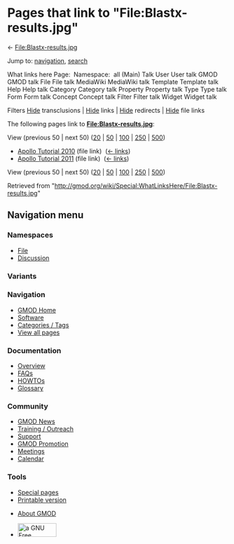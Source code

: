 <div id="mw-page-base" class="noprint">

</div>

<div id="mw-head-base" class="noprint">

</div>

<div id="content" class="mw-body" role="main">

<span id="top"></span>

<div id="mw-js-message" style="display:none;">

</div>



# <span dir="auto">Pages that link to "File:Blastx-results.jpg"</span>

<div id="bodyContent">

<div id="contentSub">

←
[File:Blastx-results.jpg](/wiki/File:Blastx-results.jpg "File:Blastx-results.jpg")

</div>

<div id="jump-to-nav" class="mw-jump">

Jump to: [navigation](#mw-navigation), [search](#p-search)

</div>

<div id="mw-content-text">

What links here Page:  Namespace:  all (Main) Talk User User talk GMOD
GMOD talk File File talk MediaWiki MediaWiki talk Template Template talk
Help Help talk Category Category talk Property Property talk Type Type
talk Form Form talk Concept Concept talk Filter Filter talk Widget
Widget talk

Filters
[Hide](/mediawiki/index.php?title=Special:WhatLinksHere/File:Blastx-results.jpg&hidetrans=1 "Special:WhatLinksHere/File:Blastx-results.jpg")
transclusions \|
[Hide](/mediawiki/index.php?title=Special:WhatLinksHere/File:Blastx-results.jpg&hidelinks=1 "Special:WhatLinksHere/File:Blastx-results.jpg")
links \|
[Hide](/mediawiki/index.php?title=Special:WhatLinksHere/File:Blastx-results.jpg&hideredirs=1 "Special:WhatLinksHere/File:Blastx-results.jpg")
redirects \|
[Hide](/mediawiki/index.php?title=Special:WhatLinksHere/File:Blastx-results.jpg&hideimages=1 "Special:WhatLinksHere/File:Blastx-results.jpg")
file links

The following pages link to
**[File:Blastx-results.jpg](/wiki/File:Blastx-results.jpg "File:Blastx-results.jpg")**:

View (previous 50 \| next 50)
([20](/mediawiki/index.php?title=Special:WhatLinksHere/File:Blastx-results.jpg&limit=20 "Special:WhatLinksHere/File:Blastx-results.jpg")
\|
[50](/mediawiki/index.php?title=Special:WhatLinksHere/File:Blastx-results.jpg&limit=50 "Special:WhatLinksHere/File:Blastx-results.jpg")
\|
[100](/mediawiki/index.php?title=Special:WhatLinksHere/File:Blastx-results.jpg&limit=100 "Special:WhatLinksHere/File:Blastx-results.jpg")
\|
[250](/mediawiki/index.php?title=Special:WhatLinksHere/File:Blastx-results.jpg&limit=250 "Special:WhatLinksHere/File:Blastx-results.jpg")
\|
[500](/mediawiki/index.php?title=Special:WhatLinksHere/File:Blastx-results.jpg&limit=500 "Special:WhatLinksHere/File:Blastx-results.jpg"))

- [Apollo Tutorial
  2010](/wiki/Apollo_Tutorial_2010 "Apollo Tutorial 2010") (file link) ‎
  <span class="mw-whatlinkshere-tools">([←
  links](/mediawiki/index.php?title=Special:WhatLinksHere&target=Apollo+Tutorial+2010 "Special:WhatLinksHere"))</span>
- [Apollo Tutorial
  2011](/wiki/Apollo_Tutorial_2011 "Apollo Tutorial 2011") (file link) ‎
  <span class="mw-whatlinkshere-tools">([←
  links](/mediawiki/index.php?title=Special:WhatLinksHere&target=Apollo+Tutorial+2011 "Special:WhatLinksHere"))</span>

View (previous 50 \| next 50)
([20](/mediawiki/index.php?title=Special:WhatLinksHere/File:Blastx-results.jpg&limit=20 "Special:WhatLinksHere/File:Blastx-results.jpg")
\|
[50](/mediawiki/index.php?title=Special:WhatLinksHere/File:Blastx-results.jpg&limit=50 "Special:WhatLinksHere/File:Blastx-results.jpg")
\|
[100](/mediawiki/index.php?title=Special:WhatLinksHere/File:Blastx-results.jpg&limit=100 "Special:WhatLinksHere/File:Blastx-results.jpg")
\|
[250](/mediawiki/index.php?title=Special:WhatLinksHere/File:Blastx-results.jpg&limit=250 "Special:WhatLinksHere/File:Blastx-results.jpg")
\|
[500](/mediawiki/index.php?title=Special:WhatLinksHere/File:Blastx-results.jpg&limit=500 "Special:WhatLinksHere/File:Blastx-results.jpg"))

</div>

<div class="printfooter">

Retrieved from
"<http://gmod.org/wiki/Special:WhatLinksHere/File:Blastx-results.jpg>"

</div>

<div id="catlinks" class="catlinks catlinks-allhidden">

</div>

<div class="visualClear">

</div>

</div>

</div>

<div id="mw-navigation">

## Navigation menu

<div id="mw-head">



<div id="left-navigation">

<div id="p-namespaces" class="vectorTabs" role="navigation"
aria-labelledby="p-namespaces-label">

### Namespaces

- <span id="ca-nstab-image"><a href="/wiki/File:Blastx-results.jpg" accesskey="c"
  title="View the file page [c]">File</a></span>
- <span id="ca-talk"><a
  href="/mediawiki/index.php?title=File_talk:Blastx-results.jpg&amp;action=edit&amp;redlink=1"
  accesskey="t"
  title="Discussion about the content page [t]">Discussion</a></span>

</div>

<div id="p-variants" class="vectorMenu emptyPortlet" role="navigation"
aria-labelledby="p-variants-label">

### 

### Variants[](#)

<div class="menu">

</div>

</div>

</div>

<div id="right-navigation">





</div>



</div>

</div>

</div>

<div id="mw-panel">

<div id="p-logo" role="banner">

<a href="/wiki/Main_Page"
style="background-image: url(http://gmod.org/images/GMOD-cogs.png);"
title="Visit the main page"></a>

</div>

<div id="p-Navigation" class="portal" role="navigation"
aria-labelledby="p-Navigation-label">

### Navigation

<div class="body">

- <span id="n-GMOD-Home">[GMOD Home](/wiki/Main_Page)</span>
- <span id="n-Software">[Software](/wiki/GMOD_Components)</span>
- <span id="n-Categories-.2F-Tags">[Categories /
  Tags](/wiki/Categories)</span>
- <span id="n-View-all-pages">[View all
  pages](/wiki/Special:AllPages)</span>

</div>

</div>

<div id="p-Documentation" class="portal" role="navigation"
aria-labelledby="p-Documentation-label">

### Documentation

<div class="body">

- <span id="n-Overview">[Overview](/wiki/Overview)</span>
- <span id="n-FAQs">[FAQs](/wiki/Category:FAQ)</span>
- <span id="n-HOWTOs">[HOWTOs](/wiki/Category:HOWTO)</span>
- <span id="n-Glossary">[Glossary](/wiki/Glossary)</span>

</div>

</div>

<div id="p-Community" class="portal" role="navigation"
aria-labelledby="p-Community-label">

### Community

<div class="body">

- <span id="n-GMOD-News">[GMOD News](/wiki/GMOD_News)</span>
- <span id="n-Training-.2F-Outreach">[Training /
  Outreach](/wiki/Training_and_Outreach)</span>
- <span id="n-Support">[Support](/wiki/Support)</span>
- <span id="n-GMOD-Promotion">[GMOD
  Promotion](/wiki/GMOD_Promotion)</span>
- <span id="n-Meetings">[Meetings](/wiki/Meetings)</span>
- <span id="n-Calendar">[Calendar](/wiki/Calendar)</span>

</div>

</div>

<div id="p-tb" class="portal" role="navigation"
aria-labelledby="p-tb-label">

### Tools

<div class="body">

- <span id="t-specialpages"><a href="/wiki/Special:SpecialPages" accesskey="q"
  title="A list of all special pages [q]">Special pages</a></span>
- <span id="t-print"><a
  href="/mediawiki/index.php?title=Special:WhatLinksHere/File:Blastx-results.jpg&amp;printable=yes"
  rel="alternate" accesskey="p"
  title="Printable version of this page [p]">Printable version</a></span>

</div>

</div>

</div>

</div>

<div id="footer" role="contentinfo">

- <span id="footer-places-about">[About
  GMOD](/wiki/GMOD:About "GMOD:About")</span>

<!-- -->

- <span id="footer-copyrightico">[<img src="http://www.gnu.org/graphics/gfdl-logo-small.png" width="88"
  height="31" alt="a GNU Free Documentation License" />](http://www.gnu.org/licenses/fdl-1.3.html)</span>


<div style="clear:both">

</div>

</div>
